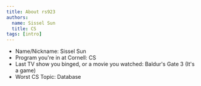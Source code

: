 ```yaml
---
title: About rs923
authors:
  name: Sissel Sun
  title: CS
tags: [intro]
---
```


- Name/Nickname: Sissel Sun
- Program you're in at Cornell: CS
- Last TV show you binged, or a movie you watched: Baldur's Gate 3 (It's a game)
- Worst CS Topic: Database